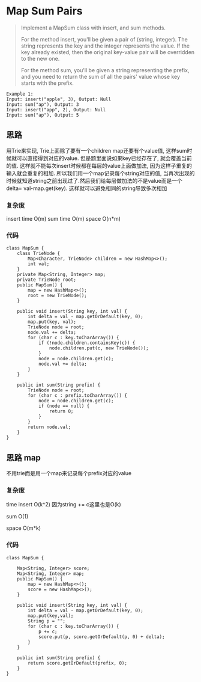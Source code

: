 # Map Sum Pairs
> Implement a MapSum class with insert, and sum methods.
> 
> For the method insert, you'll be given a pair of (string, integer). The string represents the key and the integer represents the value. If the key already existed, then the original key-value pair will be overridden to the new one.
> 
> For the method sum, you'll be given a string representing the prefix, and you need to return the sum of all the pairs' value whose key starts with the prefix.

	Example 1:
	Input: insert("apple", 3), Output: Null
	Input: sum("ap"), Output: 3
	Input: insert("app", 2), Output: Null
	Input: sum("ap"), Output: 5

## 思路
用Trie来实现, Trie上面除了要有一个children map还要有个value值, 这样sum时候就可以直接得到对应的value. 但是题里面说如果key已经存在了, 就会覆盖当前的值. 这样就不能每次insert时候都在每层的value上面做加法, 因为这样子重复的输入就会重复的相加. 所以我们用一个map记录每个string对应的值, 当再次出现的时候就知道string之前出现过了.然后我们给每层做加法的不是value而是一个delta= val-map.get(key). 这样就可以避免相同的string导致多次相加
### 复杂度
insert time O(m)
sum time O(m) 
space O(n*m)
### 代码
```
class MapSum {
    class TrieNode {
        Map<Character, TrieNode> children = new HashMap<>();
        int val;
    }
    private Map<String, Integer> map;
    private TrieNode root;
    public MapSum() {
        map = new HashMap<>();
        root = new TrieNode();
    }
    
    public void insert(String key, int val) {
        int delta = val - map.getOrDefault(key, 0);
        map.put(key, val);
        TrieNode node = root;
        node.val += delta;
        for (char c : key.toCharArray()) {
            if (!node.children.containsKey(c)) {
                node.children.put(c, new TrieNode());
            }
            node = node.children.get(c);
            node.val += delta;
        }
    }
    
    public int sum(String prefix) {
        TrieNode node = root;
        for (char c : prefix.toCharArray()) {
            node = node.children.get(c);
            if (node == null) {
                return 0;
            }
        }
        return node.val;
    }
}
```
## 思路 map
不用trie而是用一个map来记录每个prefix对应的value
### 复杂度
time insert O(k^2) 因为string += c这里也是O(k)

sum O(1)

space O(m*k)
### 代码
```
class MapSum {

    Map<String, Integer> score;
    Map<String, Integer> map;
    public MapSum() {
        map = new HashMap<>();
        score = new HashMap<>();
    }
    
    public void insert(String key, int val) {
        int delta = val - map.getOrDefault(key, 0);
        map.put(key,val);
        String p = "";
        for (char c : key.toCharArray()) {
            p += c;
            score.put(p, score.getOrDefault(p, 0) + delta);
        }
    }
    
    public int sum(String prefix) {
        return score.getOrDefault(prefix, 0);
    }
}

```